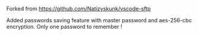 Forked from https://github.com/Natizyskunk/vscode-sftp

Added passwords saving feature with master password and aes-256-cbc encryption.
Only one password to remember !
